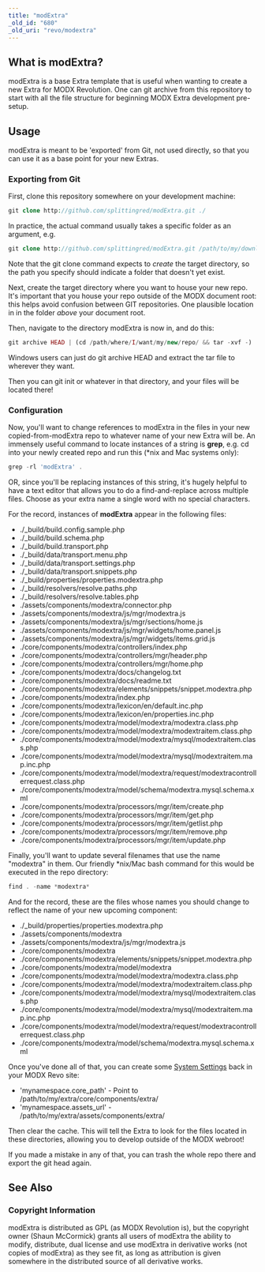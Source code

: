```yaml
---
title: "modExtra"
_old_id: "680"
_old_uri: "revo/modextra"
---
```


## What is modExtra?

modExtra is a base Extra template that is useful when wanting to create a new Extra for MODX Revolution. One can git archive from this repository to start with all the file structure for beginning MODX Extra development pre-setup.

## Usage

modExtra is meant to be 'exported' from Git, not used directly, so that you can use it as a base point for your new Extras.

### Exporting from Git

First, clone this repository somewhere on your development machine:

``` php
git clone http://github.com/splittingred/modExtra.git ./
```

In practice, the actual command usually takes a specific folder as an argument, e.g.

``` php
git clone http://github.com/splittingred/modExtra.git /path/to/my/downloads/modExtra
```

Note that the git clone command expects to _create_ the target directory, so the path you specify should indicate a folder that doesn't yet exist.

Next, create the target directory where you want to house your new repo. It's important that you house your repo outside of the MODX document root: this helps avoid confusion between GIT repositories. One plausible location in in the folder _above_ your document root.

Then, navigate to the directory modExtra is now in, and do this:

``` php
git archive HEAD | (cd /path/where/I/want/my/new/repo/ && tar -xvf -)
```

Windows users can just do git archive HEAD and extract the tar file to wherever they want.

Then you can git init or whatever in that directory, and your files will be located there!

### Configuration

Now, you'll want to change references to modExtra in the files in your new copied-from-modExtra repo to whatever name of your new Extra will be. An immensely useful command to locate instances of a string is **grep**, e.g. cd into your newly created repo and run this (\*nix and Mac systems only):

``` php
grep -rl 'modExtra' .
```

OR, since you'll be replacing instances of this string, it's hugely helpful to have a text editor that allows you to do a find-and-replace across multiple files. Choose as your extra name a single word with no special characters.

For the record, instances of **modExtra** appear in the following files:

- ./\_build/build.config.sample.php
- ./\_build/build.schema.php
- ./\_build/build.transport.php
- ./\_build/data/transport.menu.php
- ./\_build/data/transport.settings.php
- ./\_build/data/transport.snippets.php
- ./\_build/properties/properties.modextra.php
- ./\_build/resolvers/resolve.paths.php
- ./\_build/resolvers/resolve.tables.php
- ./assets/components/modextra/connector.php
- ./assets/components/modextra/js/mgr/modextra.js
- ./assets/components/modextra/js/mgr/sections/home.js
- ./assets/components/modextra/js/mgr/widgets/home.panel.js
- ./assets/components/modextra/js/mgr/widgets/items.grid.js
- ./core/components/modextra/controllers/index.php
- ./core/components/modextra/controllers/mgr/header.php
- ./core/components/modextra/controllers/mgr/home.php
- ./core/components/modextra/docs/changelog.txt
- ./core/components/modextra/docs/readme.txt
- ./core/components/modextra/elements/snippets/snippet.modextra.php
- ./core/components/modextra/index.php
- ./core/components/modextra/lexicon/en/default.inc.php
- ./core/components/modextra/lexicon/en/properties.inc.php
- ./core/components/modextra/model/modextra/modextra.class.php
- ./core/components/modextra/model/modextra/modextraitem.class.php
- ./core/components/modextra/model/modextra/mysql/modextraitem.class.php
- ./core/components/modextra/model/modextra/mysql/modextraitem.map.inc.php
- ./core/components/modextra/model/modextra/request/modextracontrollerrequest.class.php
- ./core/components/modextra/model/schema/modextra.mysql.schema.xml
- ./core/components/modextra/processors/mgr/item/create.php
- ./core/components/modextra/processors/mgr/item/get.php
- ./core/components/modextra/processors/mgr/item/getlist.php
- ./core/components/modextra/processors/mgr/item/remove.php
- ./core/components/modextra/processors/mgr/item/update.php

Finally, you'll want to update several filenames that use the name "modextra" in them. Our friendly \*nix/Mac bash command for this would be executed in the repo directory:

``` php
find . -name *modextra*
```

And for the record, these are the files whose names you should change to reflect the name of your new upcoming component:

- ./\_build/properties/properties.modextra.php
- ./assets/components/modextra
- ./assets/components/modextra/js/mgr/modextra.js
- ./core/components/modextra
- ./core/components/modextra/elements/snippets/snippet.modextra.php
- ./core/components/modextra/model/modextra
- ./core/components/modextra/model/modextra/modextra.class.php
- ./core/components/modextra/model/modextra/modextraitem.class.php
- ./core/components/modextra/model/modextra/mysql/modextraitem.class.php
- ./core/components/modextra/model/modextra/mysql/modextraitem.map.inc.php
- ./core/components/modextra/model/modextra/request/modextracontrollerrequest.class.php
- ./core/components/modextra/model/schema/modextra.mysql.schema.xml

Once you've done all of that, you can create some [System Settings](building-sites/settings "System Settings") back in your MODX Revo site:

- 'mynamespace.core\_path' - Point to /path/to/my/extra/core/components/extra/
- 'mynamespace.assets\_url' - /path/to/my/extra/assets/components/extra/

Then clear the cache. This will tell the Extra to look for the files located in these directories, allowing you to develop outside of the MODX webroot!

If you made a mistake in any of that, you can trash the whole repo there and export the git head again.

## See Also

### Copyright Information

modExtra is distributed as GPL (as MODX Revolution is), but the copyright owner (Shaun McCormick) grants all users of modExtra the ability to modify, distribute, dual license and use modExtra in derivative works (not copies of modExtra) as they see fit, as long as attribution is given somewhere in the distributed source of all derivative works.
